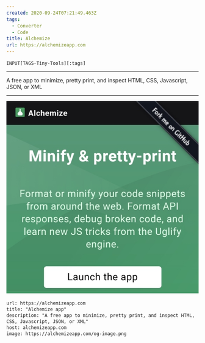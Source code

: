 ```yaml
---
created: 2020-09-24T07:21:49.463Z
tags:
  - Converter
  - Code
title: Alchemize
url: https://alchemizeapp.com
---
```

```meta-bind
INPUT[TAGS-Tiny-Tools][:tags]
```

___
A free app to minimize, pretty print, and inspect HTML, CSS, Javascript, JSON, or XML
___

![](_attachments/alchemize.jpg)

```cardlink
url: https://alchemizeapp.com
title: "Alchemize app"
description: "A free app to minimize, pretty print, and inspect HTML, CSS, Javascript, JSON, or XML"
host: alchemizeapp.com
image: https://alchemizeapp.com/og-image.png
```
